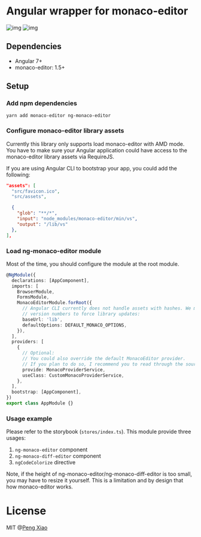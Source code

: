 # Angular wrapper for monaco-editor
![img](https://travis-ci.org/pengx17/ng-monaco-editor.svg?branch=master)
![img](https://badge.fury.io/js/ng-monaco-editor.svg)
## Dependencies

- Angular 7+
- monaco-editor: 1.5+

## Setup

### Add npm dependencies

```
yarn add monaco-editor ng-monaco-editor
```

### Configure monaco-editor library assets

Currently this library only supports load monaco-editor with AMD mode. You have
to make sure your Angular application could have access to the monaco-editor library
assets via RequireJS.

If you are using Angular CLI to bootstrap your app, you could add the following:

```json
"assets": [
  "src/favicon.ico",
  "src/assets",

  {
    "glob": "**/*",
    "input": "node_modules/monaco-editor/min/vs",
    "output": "/lib/vs"
  },
],
```

### Load ng-monaco-editor module

Most of the time, you should configure the module at the root module.

```ts
@NgModule({
  declarations: [AppComponent],
  imports: [
    BrowserModule,
    FormsModule,
    MonacoEditorModule.forRoot({
      // Angular CLI currently does not handle assets with hashes. We manage it by manually adding
      // version numbers to force library updates:
      baseUrl: 'lib',
      defaultOptions: DEFAULT_MONACO_OPTIONS,
    }),
  ],
  providers: [
    {
      // Optional:
      // You could also override the default MonacoEditor provider.
      // If you plan to do so, I recommend you to read through the source code.
      provide: MonacoProviderService,
      useClass: CustomMonacoProviderService,
    },
  ],
  bootstrap: [AppComponent],
})
export class AppModule {}
```

### Usage example

Please refer to the storybook (`stores/index.ts`).
This module provide three usages:

1. `ng-monaco-editor` component
2. `ng-monaco-diff-editor` component
3. `ngCodeColorize` directive

Note, if the height of ng-monaco-editor/ng-monaco-diff-editor is too small, you
may have to resize it yourself. This is a limitation and by design
that how monaco-editor works.

# License

MIT @[Peng Xiao](https://github.com/pengx17)
